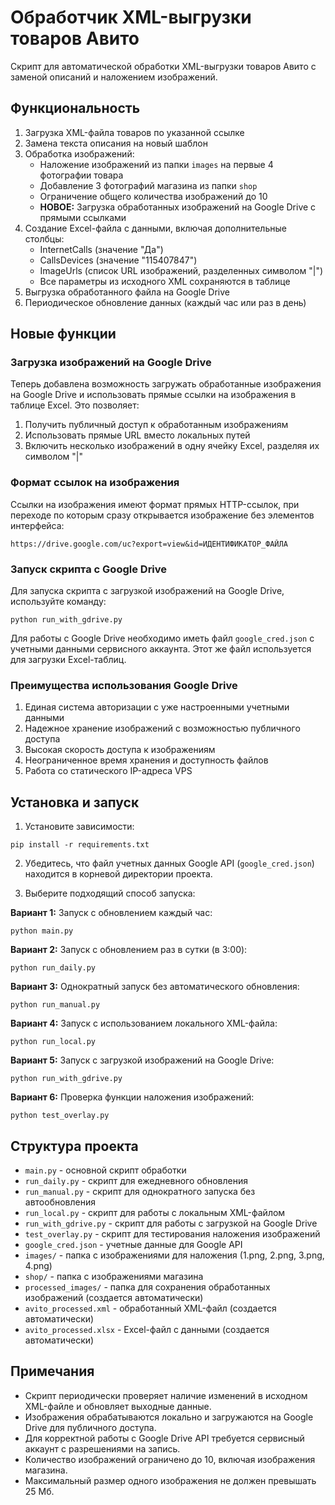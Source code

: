 # Обработчик XML-выгрузки товаров Авито

Скрипт для автоматической обработки XML-выгрузки товаров Авито с заменой описаний и наложением изображений.

## Функциональность

1. Загрузка XML-файла товаров по указанной ссылке
2. Замена текста описания на новый шаблон
3. Обработка изображений:
   - Наложение изображений из папки `images` на первые 4 фотографии товара
   - Добавление 3 фотографий магазина из папки `shop`
   - Ограничение общего количества изображений до 10
   - **НОВОЕ:** Загрузка обработанных изображений на Google Drive с прямыми ссылками
4. Создание Excel-файла с данными, включая дополнительные столбцы:
   - InternetCalls (значение "Да")
   - CallsDevices (значение "115407847")
   - ImageUrls (список URL изображений, разделенных символом "|")
   - Все параметры из исходного XML сохраняются в таблице
5. Выгрузка обработанного файла на Google Drive
6. Периодическое обновление данных (каждый час или раз в день)

## Новые функции

### Загрузка изображений на Google Drive

Теперь добавлена возможность загружать обработанные изображения на Google Drive и использовать прямые ссылки на изображения в таблице Excel. Это позволяет:

1. Получить публичный доступ к обработанным изображениям
2. Использовать прямые URL вместо локальных путей
3. Включить несколько изображений в одну ячейку Excel, разделяя их символом "|"

### Формат ссылок на изображения

Ссылки на изображения имеют формат прямых HTTP-ссылок, при переходе по которым сразу открывается изображение без элементов интерфейса:
```
https://drive.google.com/uc?export=view&id=ИДЕНТИФИКАТОР_ФАЙЛА
```

### Запуск скрипта с Google Drive

Для запуска скрипта с загрузкой изображений на Google Drive, используйте команду:

```
python run_with_gdrive.py
```

Для работы с Google Drive необходимо иметь файл `google_cred.json` с учетными данными сервисного аккаунта. Этот же файл используется для загрузки Excel-таблиц.

### Преимущества использования Google Drive

1. Единая система авторизации с уже настроенными учетными данными
2. Надежное хранение изображений с возможностью публичного доступа
3. Высокая скорость доступа к изображениям
4. Неограниченное время хранения и доступность файлов
5. Работа со статического IP-адреса VPS

## Установка и запуск

1. Установите зависимости:
```
pip install -r requirements.txt
```

2. Убедитесь, что файл учетных данных Google API (`google_cred.json`) находится в корневой директории проекта.

3. Выберите подходящий способ запуска:

**Вариант 1:** Запуск с обновлением каждый час:
```
python main.py
```

**Вариант 2:** Запуск с обновлением раз в сутки (в 3:00):
```
python run_daily.py
```

**Вариант 3:** Однократный запуск без автоматического обновления:
```
python run_manual.py
```

**Вариант 4:** Запуск с использованием локального XML-файла:
```
python run_local.py
```

**Вариант 5:** Запуск с загрузкой изображений на Google Drive:
```
python run_with_gdrive.py
```

**Вариант 6:** Проверка функции наложения изображений:
```
python test_overlay.py
```

## Структура проекта

- `main.py` - основной скрипт обработки
- `run_daily.py` - скрипт для ежедневного обновления
- `run_manual.py` - скрипт для однократного запуска без автообновления
- `run_local.py` - скрипт для работы с локальным XML-файлом
- `run_with_gdrive.py` - скрипт для работы с загрузкой на Google Drive
- `test_overlay.py` - скрипт для тестирования наложения изображений
- `google_cred.json` - учетные данные для Google API
- `images/` - папка с изображениями для наложения (1.png, 2.png, 3.png, 4.png)
- `shop/` - папка с изображениями магазина
- `processed_images/` - папка для сохранения обработанных изображений (создается автоматически)
- `avito_processed.xml` - обработанный XML-файл (создается автоматически)
- `avito_processed.xlsx` - Excel-файл с данными (создается автоматически)

## Примечания

- Скрипт периодически проверяет наличие изменений в исходном XML-файле и обновляет выходные данные.
- Изображения обрабатываются локально и загружаются на Google Drive для публичного доступа.
- Для корректной работы с Google Drive API требуется сервисный аккаунт с разрешениями на запись.
- Количество изображений ограничено до 10, включая изображения магазина.
- Максимальный размер одного изображения не должен превышать 25 Мб.